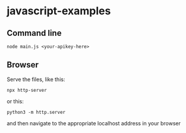 # javascript-examples

## Command line

```
node main.js <your-apikey-here>
```

## Browser

Serve the files, like this:

```
npx http-server
```

or this:

```
python3 -m http.server
```

and then navigate to the appropriate localhost address in your browser
